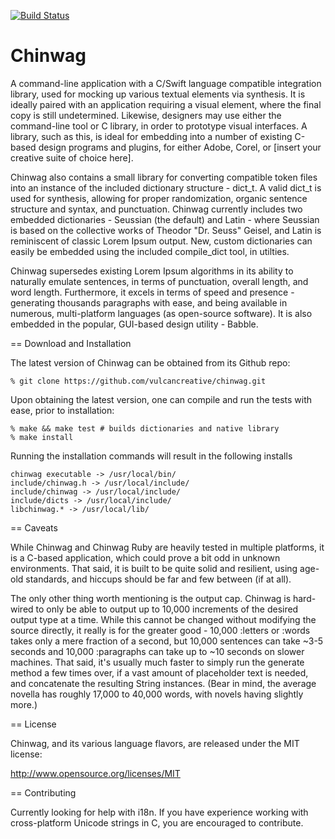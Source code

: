 [![Build Status](https://travis-ci.org/vulcancreative/chinwag.svg)](https://travis-ci.org/vulcancreative/chinwag)

# Chinwag

A command-line application with a C/Swift language compatible integration library, used for mocking up various textual elements via synthesis. It is ideally paired with an application requiring a visual element, where the final copy is still undetermined. Likewise, designers may use either the command-line tool or C library, in order to prototype visual interfaces. A library, such as this, is ideal for embedding into a number of existing C-based design programs and plugins, for either Adobe, Corel, or [insert your creative suite of choice here].

Chinwag also contains a small library for converting compatible token files into an instance of the included dictionary structure - dict\_t. A valid dict\_t is used for synthesis, allowing for proper randomization, organic sentence structure and syntax, and punctuation. Chinwag currently includes two embedded dictionaries - Seussian (the default) and Latin - where Seussian is based on the collective works of Theodor "Dr. Seuss" Geisel, and Latin is reminiscent of classic Lorem Ipsum output. New, custom dictionaries can easily be embedded using the included compile\_dict tool, in utilties.

Chinwag supersedes existing Lorem Ipsum algorithms in its ability to naturally emulate sentences, in terms of punctuation, overall length, and word length. Furthermore, it excels in terms of speed and presence - generating thousands paragraphs with ease, and being available in numerous, multi-platform languages (as open-source software). It is also embedded in the popular, GUI-based design utility - Babble.

== Download and Installation

The latest version of Chinwag can be obtained from its Github repo:

    % git clone https://github.com/vulcancreative/chinwag.git

Upon obtaining the latest version, one can compile and run the tests with ease, prior to installation:

    % make && make test # builds dictionaries and native library
    % make install

Running the installation commands will result in the following installs

    chinwag executable -> /usr/local/bin/
    include/chinwag.h -> /usr/local/include/
    include/chinwag -> /usr/local/include/
    include/dicts -> /usr/local/include/
    libchinwag.* -> /usr/local/lib/

== Caveats

While Chinwag and Chinwag Ruby are heavily tested in multiple platforms, it is a C-based application, which could prove a bit odd in unknown environments. That said, it is built to be quite solid and resilient, using age-old standards, and hiccups should be far and few between (if at all).

The only other thing worth mentioning is the output cap. Chinwag is hard-wired to only be able to output up to 10,000 increments of the desired output type at a time. While this cannot be changed without modifying the source directly, it really is for the greater good - 10,000 :letters or :words takes only a mere fraction of a second, but 10,000 sentences can take ~3-5 seconds and 10,000 :paragraphs can take up to ~10 seconds on slower machines. That said, it's usually much faster to simply run the generate method a few times over, if a vast amount of placeholder text is needed, and concatenate the resulting String instances. (Bear in mind, the average novella has roughly 17,000 to 40,000 words, with novels having slightly more.)

== License

Chinwag, and its various language flavors, are released under the MIT license:

  http://www.opensource.org/licenses/MIT

== Contributing

Currently looking for help with i18n. If you have experience working with cross-platform Unicode strings in C, you are encouraged to contribute.

